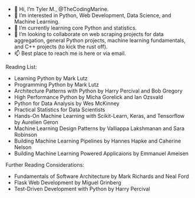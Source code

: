 - 👋 Hi, I’m Tyler M., @TheCodingMarine.
- 👀 I’m interested in Python, Web Development, Data Science, and Machine Learning.
- 🌱 I’m currently learning core Python and statistics. 
- 💞️ I’m looking to collaborate on web scraping projects for data aggregation, general Python projects, machine learning fundamentals, and C++ projects (to kick the rust off).
- 📫 Best place to reach me is here or via email. 


Reading List:
- Learning Python by Mark Lutz
- Programming Python by Mark Lutz
- Architecture Patterns with Python by Harry Percival and Bob Gregory
- High Performance Python by Micha Gorelick and Ian Ozsvald
- Python for Data Analysis by Wes McKinney
- Practical Statistics for Data Scientists
- Hands-On Machine Learning with Scikit-Learn, Keras, and Tensorflow by Aurelien Geron
- Machine Learning Design Patterns by Valliappa Lakshmanan and Sara Robinson
- Building Machine Learning Pipelines by Hannes Hapke and Caherine Nelson
- Building Machine Learning Powered Applicaions by Emmanuel Ameisen

Further Reading Considerations:
- Fundamentals of Software Architecture by Mark Richards and Neal Ford
- Flask Web Development by Miguel Grinberg
- Test-Driven Development with Python by Harry Percival
<!---
TheCodingMarine/TheCodingMarine is a ✨ special ✨ repository because its `README.md` (this file) appears on your GitHub profile.
You can click the Preview link to take a look at your changes.
--->
